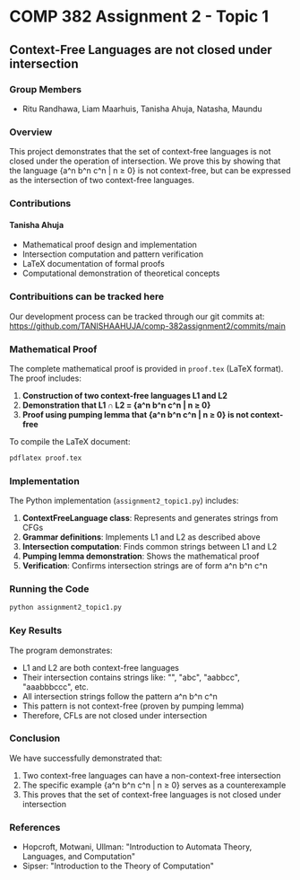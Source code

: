 # COMP 382 Assignment 2 - Topic 1

## Context-Free Languages are not closed under intersection

### Group Members
- Ritu Randhawa, Liam Maarhuis, Tanisha Ahuja, Natasha, Maundu

### Overview
This project demonstrates that the set of context-free languages is not closed under the operation of intersection. We prove this by showing that the language {a^n b^n c^n | n ≥ 0} is not context-free, but can be expressed as the intersection of two context-free languages.

### Contributions
#### Tanisha Ahuja
- Mathematical proof design and implementation
- Intersection computation and pattern verification
- LaTeX documentation of formal proofs
- Computational demonstration of theoretical concepts





### Contribuitions can be tracked here 
Our development process can be tracked through our git commits at:
https://github.com/TANISHAAHUJA/comp-382assignment2/commits/main


### Mathematical Proof

The complete mathematical proof is provided in `proof.tex` (LaTeX format). The proof includes:

1. **Construction of two context-free languages L1 and L2**
2. **Demonstration that L1 ∩ L2 = {a^n b^n c^n | n ≥ 0}**
3. **Proof using pumping lemma that {a^n b^n c^n | n ≥ 0} is not context-free**

To compile the LaTeX document:
```bash
pdflatex proof.tex
```

### Implementation

The Python implementation (`assignment2_topic1.py`) includes:

1. **ContextFreeLanguage class**: Represents and generates strings from CFGs
2. **Grammar definitions**: Implements L1 and L2 as described above
3. **Intersection computation**: Finds common strings between L1 and L2
4. **Pumping lemma demonstration**: Shows the mathematical proof
5. **Verification**: Confirms intersection strings are of form a^n b^n c^n

### Running the Code

```bash
python assignment2_topic1.py
```

### Key Results

The program demonstrates:
- L1 and L2 are both context-free languages
- Their intersection contains strings like: "", "abc", "aabbcc", "aaabbbccc", etc.
- All intersection strings follow the pattern a^n b^n c^n
- This pattern is not context-free (proven by pumping lemma)
- Therefore, CFLs are not closed under intersection

### Conclusion

We have successfully demonstrated that:
1. Two context-free languages can have a non-context-free intersection
2. The specific example {a^n b^n c^n | n ≥ 0} serves as a counterexample
3. This proves that the set of context-free languages is not closed under intersection

### References

- Hopcroft, Motwani, Ullman: "Introduction to Automata Theory, Languages, and Computation"
- Sipser: "Introduction to the Theory of Computation"
